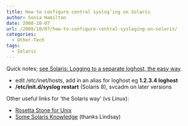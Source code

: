 ```yaml
---
title: How to configure central syslog’ing on Solaris
author: Sonia Hamilton
date: 2008-10-07
url: /2008/10/07/how-to-configure-central-sysloging-on-solaris/
categories:
  - Other-Tech
tags:
  - Solaris
---
```

Quick notes; [see Solaris: Logging to a separate loghost, the easy way][1].

<!--more-->

  * edit /etc/inet/hosts, add in an alias for loghost eg **1.2.3.4 loghost**
  * **/etc/init.d/syslog restart** (Solaris 8), svcadm on later versions

Other useful links for &#8216;the Solaris way' (vs Linux):

  * [Rosetta Stone for Unix][2]
  * [Some Solaris Knowledge][3] (thanks Lindsay)

 [1]: http://woss.name/2007/06/17/solaris-logging-to-a-separate-loghost-the-easy-way/
 [2]: http://bhami.com/rosetta.html
 [3]: http://www.zagbot.com/solaris.html
